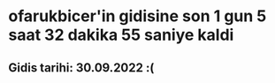 # ofarukbicer'in gidisine son 1 gun 5 saat 32 dakika 55 saniye kaldi

## Gidis tarihi: 30.09.2022 :(